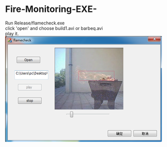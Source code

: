 # Fire-Monitoring-EXE- <br>
Run Release/flamecheck.exe <br> 
click 'open' and choose build1.avi or barbeq.avi <br>
play it. <br>
![](https://github.com/cca2016/Fire-Monitoring-EXE-/raw/master/example.png)

